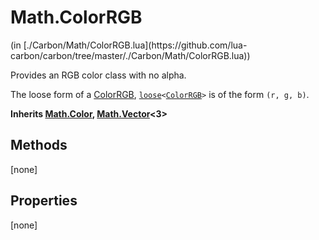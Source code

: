 <link href="../../style.css" rel="stylesheet" type="text/css"/>
<h1 class="class-title">Math.ColorRGB</h1>
<span class="file-link">(in [./Carbon/Math/ColorRGB.lua](https://github.com/lua-carbon/carbon/tree/master/./Carbon/Math/ColorRGB.lua))</span><br/>

Provides an RGB color class with no alpha.

The loose form of a <a href="Classes/Math.ColorRGB">ColorRGB</a>, <code><a href="Types#loose">loose</a>&lt;<a href="Classes/Math.ColorRGB">ColorRGB</a>&gt;</code> is of the form <code>(r, g, b)</code>.

**Inherits <a href="Classes/Math.Color">Math.Color</a>, <a href="Classes/Math.Vector">Math.Vector</a><3>**

## Methods
[none]

## Properties
[none]
